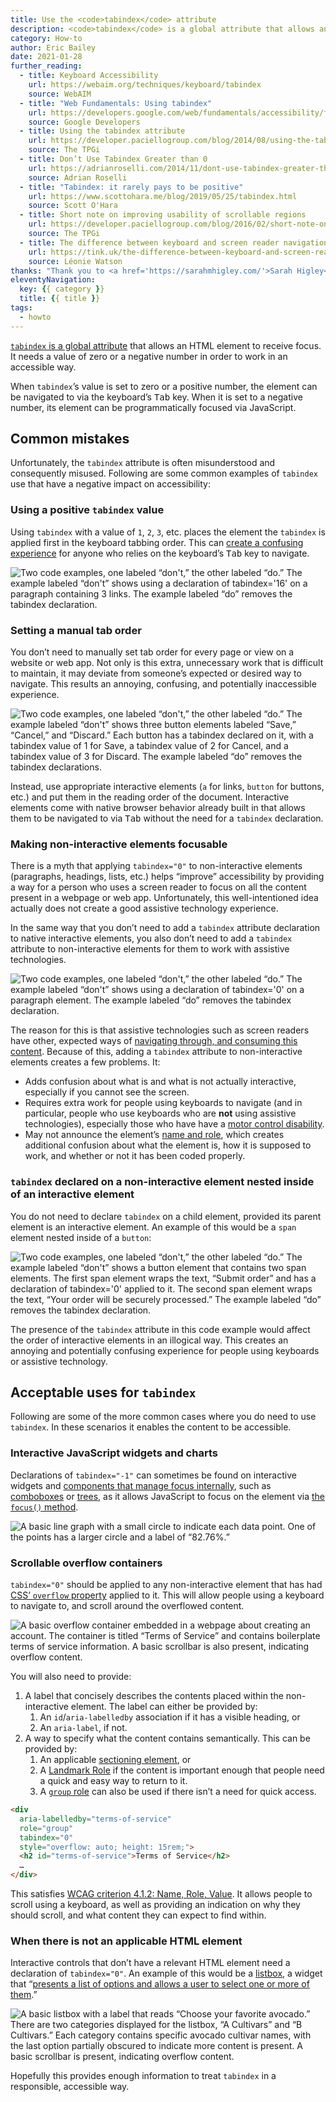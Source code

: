 ```yaml
---
title: Use the <code>tabindex</code> attribute
description: <code>tabindex</code> is a global attribute that allows an HTML element to receive focus. It needs a value of zero or a negative number in order to work in an accessible way.
category: How-to
author: Eric Bailey
date: 2021-01-28
further_reading:
  - title: Keyboard Accessibility
    url: https://webaim.org/techniques/keyboard/tabindex
    source: WebAIM
  - title: "Web Fundamentals: Using tabindex"
    url: https://developers.google.com/web/fundamentals/accessibility/focus/using-tabindex
    source: Google Developers
  - title: Using the tabindex attribute
    url: https://developer.paciellogroup.com/blog/2014/08/using-the-tabindex-attribute/
    source: The TPGi
  - title: Don’t Use Tabindex Greater than 0
    url: https://adrianroselli.com/2014/11/dont-use-tabindex-greater-than-0.html
    source: Adrian Roselli
  - title: "Tabindex: it rarely pays to be positive"
    url: https://www.scottohara.me/blog/2019/05/25/tabindex.html
    source: Scott O'Hara
  - title: Short note on improving usability of scrollable regions
    url: https://developer.paciellogroup.com/blog/2016/02/short-note-on-improving-usability-of-scrollable-regions/
    source: The TPGi
  - title: The difference between keyboard and screen reader navigation
    url: https://tink.uk/the-difference-between-keyboard-and-screen-reader-navigation/
    source: Léonie Watson
thanks: "Thank you to <a href='https://sarahmhigley.com/'>Sarah Higley</a> and <a href='https://www.splintered.co.uk/'>Patrick Lauke</a> for their feedback."
eleventyNavigation:
  key: {{ category }}
  title: {{ title }}
tags:
  - howto
---
```


[`tabindex` is a global attribute](https://developer.mozilla.org/en-US/docs/Web/HTML/Global_attributes/tabindex) that allows an HTML element to receive focus. It needs a value of zero or a negative number in order to work in an accessible way.

When `tabindex`’s value is set to zero or a positive number, the element can be navigated to via the keyboard’s <kbd>Tab</kbd> key. When it is set to a negative number, its element can be programmatically focused via JavaScript.


## Common mistakes

Unfortunately, the `tabindex`  attribute is often misunderstood and consequently misused. Following are some common examples of `tabindex` use that have a negative impact on accessibility:

### Using a positive `tabindex` value

Using `tabindex` with a value of `1`, `2`, `3`, etc. places the element the `tabindex` is applied first in the keyboard tabbing order. This can [create a confusing experience](https://adrianroselli.com/2014/11/dont-use-tabindex-greater-than-0.html) for anyone who relies on the keyboard’s <kbd>Tab</kbd> key to navigate.

![Two code examples, one labeled “don't,” the other labeled “do.” The example labeled “don't” shows using a declaration of tabindex='16' on a paragraph containing 3 links. The example labeled “do” removes the tabindex declaration.](/img/posts/2021-01-28-how-to-use-the-tabindex-attribute/positive-value.png)

### Setting a manual tab order

You don’t need to manually set tab order for every page or view on a website or web app. Not only is this extra, unnecessary work that is difficult to maintain, it may deviate from someone’s expected or desired way to navigate. This results an annoying, confusing, and potentially inaccessible experience.

![Two code examples, one labeled “don't,” the other labeled “do.” The example labeled “don't” shows three button elements labeled “Save,” “Cancel,” and “Discard.” Each button has a tabindex declared on it, with a tabindex value of 1 for Save, a tabindex value of 2 for Cancel, and a tabindex value of 3 for Discard. The example labeled “do” removes the tabindex declarations.](/img/posts/2021-01-28-how-to-use-the-tabindex-attribute/manual-tab-order.png)

Instead, use appropriate interactive elements (`a` for links, `button` for buttons, etc.) and put them in the reading order of the document. Interactive elements come with native browser behavior already built in that allows them to be navigated to via <kbd>Tab</kbd> without the need for a `tabindex` declaration.

### Making non-interactive elements focusable

There is a myth that applying `tabindex="0"` to non-interactive elements (paragraphs, headings, lists, etc.) helps “improve” accessibility by providing a way for a person who uses a screen reader to focus on all the content present in a webpage or web app. Unfortunately, this well-intentioned idea actually does not create a good assistive technology experience.

In the same way that you don’t need to add a `tabindex` attribute declaration to native interactive elements, you also don’t need to add a `tabindex` attribute to non-interactive elements for them to work with assistive technologies.

![Two code examples, one labeled “don't,” the other labeled “do.” The example labeled “don't” shows using a declaration of tabindex='0' on a paragraph element. The example labeled “do” removes the tabindex declaration.](/img/posts/2021-01-28-how-to-use-the-tabindex-attribute/non-interactive-interactive.png)

The reason for this is that assistive technologies such as screen readers have other, expected ways of [navigating through, and consuming this content](https://tink.uk/the-difference-between-keyboard-and-screen-reader-navigation/). Because of this, adding a `tabindex` attribute to non-interactive elements creates a few problems. It:

- Adds confusion about what is and what is not actually interactive, especially if you cannot see the screen.
- Requires extra work for people using keyboards to navigate (and in particular, people who use keyboards who are **not** using assistive technologies), especially those who have have a [motor control disability](https://webaim.org/articles/motor/motordisabilities).
- May not announce the element’s [name and role](https://www.w3.org/WAI/WCAG21/Understanding/name-role-value.html), which creates additional confusion about what the element is, how it is supposed to work, and whether or not it has been coded properly.

### `tabindex` declared on a non-interactive element nested inside of an interactive element

You do not need to declare `tabindex` on a child element, provided its parent element is an interactive element. An example of this would be a `span` element nested inside of a `button`:

![Two code examples, one labeled “don't,” the other labeled “do.” The example labeled “don't” shows a button element that contains two span elements. The first span element wraps the text, “Submit order” and has a declaration of tabindex='0' applied to it. The second span element wraps the text, “Your order will be securely processed.” The example labeled “do” removes the tabindex declaration.](/img/posts/2021-01-28-how-to-use-the-tabindex-attribute/nested-tab-stop.png)

The presence of the `tabindex` attribute in this code example would affect the order of interactive elements in an illogical way. This creates an annoying and potentially confusing experience for people using keyboards or assistive technology.


## Acceptable uses for `tabindex`

Following are some of the more common cases where you do need to use `tabindex`. In these scenarios it enables the content to be accessible.

### Interactive JavaScript widgets and charts

Declarations of `tabindex="-1"` can sometimes be found on interactive widgets and [components that manage focus internally](https://w3c.github.io/aria/#managingfocus), such as [comboboxes](https://www.w3.org/TR/2017/REC-wai-aria-1.1-20171214/#combobox) or [trees](https://www.w3.org/TR/wai-aria/#tree), as it allows JavaScript to focus on the element via [the `focus()` method](https://developer.mozilla.org/en-US/docs/Web/API/HTMLOrForeignElement/focus).

![A basic line graph with a small circle to indicate each data point. One of the points has a larger circle and a label of “82.76%.”](/img/posts/2021-01-28-how-to-use-the-tabindex-attribute/interactive-chart.png)

### Scrollable overflow containers

`tabindex="0"` should be applied to any non-interactive element that has had [CSS’ `overflow` property](https://developer.mozilla.org/en-US/docs/Web/CSS/overflow) applied to it. This will allow people using a keyboard to navigate to, and scroll around the overflowed content.

![A basic overflow container embedded in a webpage about creating an account. The container is titled “Terms of Service” and contains boilerplate terms of service information. A basic scrollbar is also present, indicating overflow content.](/img/posts/2021-01-28-how-to-use-the-tabindex-attribute/scrollable-overflow-container.png)

You will also need to provide:

1. A label that concisely describes the contents placed within the non-interactive element. The label can either be provided by:
    1. An `id`/`aria-labelledby` association if it has a visible heading, or
    2. An `aria-label`, if not.
2. A way to specify what the content contains semantically. This can be provided by:
    1. An applicable [sectioning element](https://www.w3.org/TR/wai-aria-practices/examples/landmarks/HTML5.html), or
    2. A [Landmark Role](https://www.a11yproject.com/posts/2013-01-14-aria-landmark-roles/) if the content is important enough that people need a quick and easy way to return to it.
    3. A [`group` role](https://www.w3.org/TR/wai-aria-1.1/#group) can also be used if there isn’t a need for quick access.

``` html
<div
  aria-labelledby="terms-of-service"
  role="group"
  tabindex="0"
  style="overflow: auto; height: 15rem;">
  <h2 id="terms-of-service">Terms of Service</h2>
  …
</div>
```

This satisfies [WCAG criterion 4.1.2: Name, Role, Value](https://www.w3.org/WAI/WCAG21/Understanding/name-role-value). It allows people to scroll using a keyboard, as well as providing an indication on why they should scroll, and what content they can expect to find within.

### When there is not an applicable HTML element

Interactive controls that don’t have a relevant HTML element need a declaration of `tabindex="0"`. An example of this would be a [listbox](https://www.w3.org/TR/wai-aria-practices-1.2/examples/listbox/listbox-grouped.html), a widget that “[presents a list of options and allows a user to select one or more of them](https://www.w3.org/TR/wai-aria-practices-1.2/#Listbox).”

![A basic listbox with a label that reads “Choose your favorite avocado.” There are two categories displayed for the listbox, “A Cultivars” and “B Cultivars.” Each category contains specific avocado cultivar names, with the last option partially obscured to indicate more content is present. A basic scrollbar is present, indicating overflow content.](/img/posts/2021-01-28-how-to-use-the-tabindex-attribute/listbox.png)

Hopefully this provides enough information to treat `tabindex` in a responsible, accessible way.
